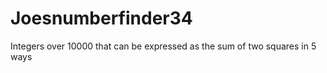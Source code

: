 # Joesnumberfinder34
Integers over 10000 that can be expressed as the sum of two squares in 5 ways 
